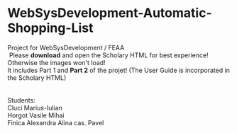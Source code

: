 # WebSysDevelopment-Automatic-Shopping-List
Project for WebSysDevelopment / FEAA
<br/><img href="https://raw.githubusercontent.com/mcluci/WebSysDevelopment---Automatic-Shopping-List/master/Logo.PNG"></img>
Please <b>download</b> and open the Scholary HTML for best experience! Otherwise the images won't load!
<br/> It includes Part 1 and <b>Part 2</b> of the projet! (The User Guide is incorporated in the Scholary HTML)
<br/>
<br/>
<br/> Students:
<br/> Cluci Marius-Iulian
<br/> Horgot Vasile Mihai
<br/> Finica Alexandra Alina cas. Pavel
<br/> 

